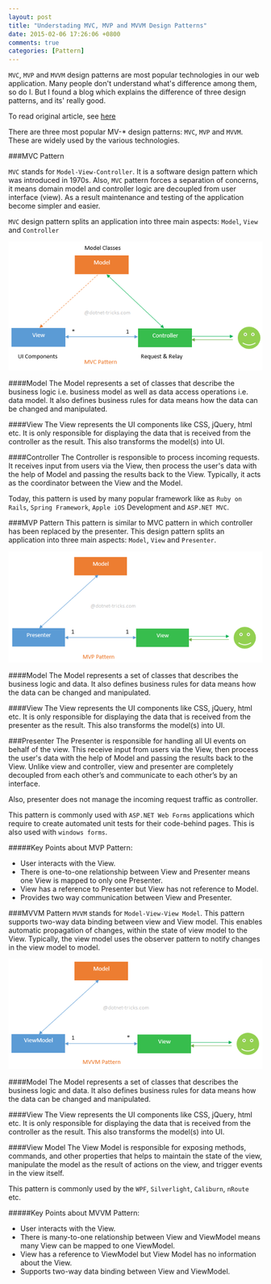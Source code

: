 ```yaml
---
layout: post
title: "Understading MVC, MVP and MVVM Design Patterns"
date: 2015-02-06 17:26:06 +0800
comments: true
categories: [Pattern]
---
```


`MVC`, `MVP` and `MVVM` design patterns are most popular technologies in our web application. Many people don't understand what's difference among them, so do I. But I found a blog which explains the difference of three design patterns, and its' really good.    

To read original article, see [here](http://www.dotnet-tricks.com/Tutorial/designpatterns/2FMM060314-Understanding-MVC,-MVP-and-MVVM-Design-Patterns.html)    

There are three most popular MV-* design patterns: `MVC`, `MVP` and `MVVM`. These are widely used by the various technologies.   

<!-- more -->
###MVC Pattern

`MVC` stands for `Model-View-Controller`. It is a software design pattern which was introduced in 1970s. Also, `MVC` pattern forces a separation of concerns, it means domain model and controller logic are decoupled from user interface (view). As a result maintenance and testing of the application become simpler and easier.   

`MVC` design pattern splits an application into three main aspects: `Model`, `View` and `Controller`

![mvc-pattern](/assets/images/mvc-pattern.png)

####Model
The Model represents a set of classes that describe the business logic i.e. business model as well as data access operations i.e. data model. It also defines business rules for data means how the data can be changed and manipulated.

####View
The View represents the UI components like CSS, jQuery, html etc. It is only responsible for displaying the data that is received from the controller as the result. This also transforms the model(s) into UI.

####Controller
The Controller is responsible to process incoming requests. It receives input from users via the View, then process the user's data with the help of Model and passing the results back to the View. Typically, it acts as the coordinator between the View and the Model.    

Today, this pattern is used by many popular framework like as `Ruby on Rails`, `Spring Framework`, `Apple iOS` Development and `ASP.NET MVC`.

###MVP Pattern
This pattern is similar to MVC pattern in which controller has been replaced by the presenter. This design pattern splits an application into three main aspects: `Model`, `View` and `Presenter`.   

![mvp-pattern](/assets/images/mvp-pattern.png)

####Model
The Model represents a set of classes that describes the business logic and data. It also defines business rules for data means how the data can be changed and manipulated.

####View
The View represents the UI components like CSS, jQuery, html etc. It is only responsible for displaying the data that is received from the presenter as the result. This also transforms the model(s) into UI.

###Presenter
The Presenter is responsible for handling all UI events on behalf of the view. This receive input from users via the View, then process the user's data with the help of Model and passing the results back to the View. Unlike view and controller, view and presenter are completely decoupled from each other’s and communicate to each other’s by an interface.   

Also, presenter does not manage the incoming request traffic as controller.   

This pattern is commonly used with `ASP.NET Web Forms` applications which require to create automated unit tests for their code-behind pages. This is also used with `windows forms`.   

#####Key Points about MVP Pattern:
- User interacts with the View.
- There is one-to-one relationship between View and Presenter means one View is mapped to only one Presenter.
- View has a reference to Presenter but View has not reference to Model.
- Provides two way communication between View and Presenter.

###MVVM Pattern
`MVVM` stands for `Model-View-View Model`. This pattern supports two-way data binding between view and View model. This enables automatic propagation of changes, within the state of view model to the View. Typically, the view model uses the observer pattern to notify changes in the view model to model.

![mvvm-pattern](/assets/images/mvvm-pattern.png)

####Model
The Model represents a set of classes that describes the business logic and data. It also defines business rules for data means how the data can be changed and manipulated.

####View
The View represents the UI components like CSS, jQuery, html etc. It is only responsible for displaying the data that is received from the controller as the result. This also transforms the model(s) into UI.

####View Model
The View Model is responsible for exposing methods, commands, and other properties that helps to maintain the state of the view, manipulate the model as the result of actions on the view, and trigger events in the view itself.    

This pattern is commonly used by the `WPF`, `Silverlight`, `Caliburn`, `nRoute` etc.

#####Key Points about MVVM Pattern:
- User interacts with the View.
- There is many-to-one relationship between View and ViewModel means many View can be mapped to one ViewModel.
- View has a reference to ViewModel but View Model has no information about the View.
- Supports two-way data binding between View and ViewModel.




